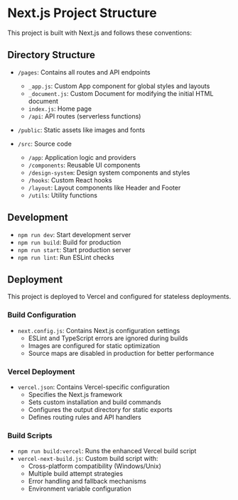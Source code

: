 # Next.js Project Structure

This project is built with Next.js and follows these conventions:

## Directory Structure

- `/pages`: Contains all routes and API endpoints
  - `_app.js`: Custom App component for global styles and layouts
  - `_document.js`: Custom Document for modifying the initial HTML document
  - `index.js`: Home page
  - `/api`: API routes (serverless functions)

- `/public`: Static assets like images and fonts

- `/src`: Source code
  - `/app`: Application logic and providers
  - `/components`: Reusable UI components
  - `/design-system`: Design system components and styles
  - `/hooks`: Custom React hooks
  - `/layout`: Layout components like Header and Footer
  - `/utils`: Utility functions

## Development

- `npm run dev`: Start development server
- `npm run build`: Build for production
- `npm run start`: Start production server
- `npm run lint`: Run ESLint checks

## Deployment

This project is deployed to Vercel and configured for stateless deployments.

### Build Configuration

- `next.config.js`: Contains Next.js configuration settings
  - ESLint and TypeScript errors are ignored during builds
  - Images are configured for static optimization
  - Source maps are disabled in production for better performance

### Vercel Deployment

- `vercel.json`: Contains Vercel-specific configuration
  - Specifies the Next.js framework
  - Sets custom installation and build commands
  - Configures the output directory for static exports
  - Defines routing rules and API handlers

### Build Scripts

- `npm run build:vercel`: Runs the enhanced Vercel build script
- `vercel-next-build.js`: Custom build script with:
  - Cross-platform compatibility (Windows/Unix)
  - Multiple build attempt strategies
  - Error handling and fallback mechanisms
  - Environment variable configuration
